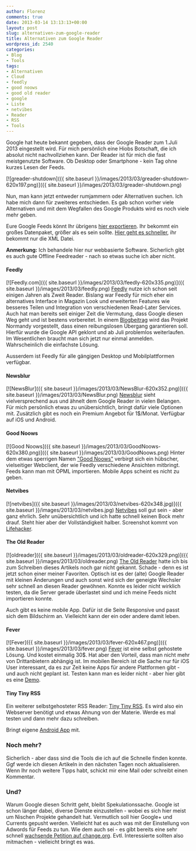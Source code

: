 ```yaml
---
author: Florenz
comments: true
date: 2013-03-14 13:13:13+00:00
layout: post
slug: alternativen-zum-google-reader
title: Alternativen zum Google Reader
wordpress_id: 2540
categories:
- Blog
- Tools
tags:
- Alternativen
- Cloud
- feedly
- good noows
- good old reader
- google
- Liste
- netvibes
- Reader
- RSS
- Tools
---
```


Google hat heute bekannt gegeben, dass der Google Reader zum 1.Juli 2013 eingestellt wird. Für mich persönlich eine Hiobs Botschaft, die ich absolut nicht nachvollziehen kann. Der Reader ist für mich die fast meistgenutzte Software. Ob Desktop oder Smartphone - kein Tag ohne kurzes Lesen der Feeds.





[![greader-shutdown]({{ site.baseurl }}/images/2013/03/greader-shutdown-620x197.png)]({{ site.baseurl }}/images/2013/03/greader-shutdown.png)





Nun, man kann jetzt entweder rumjammern oder Alternativen suchen. Ich habe mich dann für zweiteres entschieden. Es gab schon vorher viele Alternativen und mit dem Wegfallen des Google Produkts wird es noch viele mehr geben.





Eure Google Feeds könnt Ihr übrigens [hier exportieren](https://www.google.com/takeout). Ihr bekommt ein großes Datenpaket, größer als es sein sollte. [Hier geht es schneller](https://www.google.com/reader/subscriptions/export), ihr bekommt nur die XML Datei.





**Anmerkung:** Ich behandele hier nur webbasierte Software. Sicherlich gibt es auch gute Offline Feedreader - nach so etwas suche ich aber nicht.





#### Feedly





[![Feedly.com]({{ site.baseurl }}/images/2013/03/feedly-620x335.png)]({{ site.baseurl }}/images/2013/03/feedly.png) [Feedly](http://www.feedly.com) nutze ich schon seit einigen Jahren als Zweit Reader. Bislang war Feedly für mich eher ein alternatives Interface in Magazin Look und erweiterten Features wie besseres Teilen und Integration von verschiedenen Read-Later Services. Auch hat man bereits seit einiger Zeit die Vermutung, dass Google diesen Weg geht und ist bestens vorbereitet. In einem [Blogbeitrag](http://blog.feedly.com/2013/03/14/google-reader/) wird das Projekt Normandy vorgestellt, dass einen reibungslosen Übergang garantieren soll. Hierfür wurde die Google API geklont und ab Juli problemlos weiterlaufen. Im Wesentlichen braucht man sich jetzt nur einmal anmelden. Wahrscheinlich die einfachste Lösung.





Ausserdem ist Feedly für alle gängigen Desktop und Mobilplattformen verfügbar.





#### Newsblur





[![NewsBlur]({{ site.baseurl }}/images/2013/03/NewsBlur-620x352.png)]({{ site.baseurl }}/images/2013/03/NewsBlur.png) [Newsblur](http://www.newsblur.com/) sieht vielversprechend aus und ähnelt dem Google Reader in vielen Belangen. Für mich persönlich etwas zu unübersichtlich, bringt dafür viele Optionen mit. Zusätzlich gibt es noch ein Premium Angebot für 1$/Monat. Verfügbar auf iOS und Android.





#### Good Noows





[![Good Noows]({{ site.baseurl }}/images/2013/03/GoodNoows-620x380.png)]({{ site.baseurl }}/images/2013/03/GoodNoows.png) Hinter dem etwas sperrigen Namen ["Good Noows"](http://goodnoows.com) verbirgt sich ein hübscher, vielseitiger Webclient, der wie Feedly verschiedene Ansichten mitbringt. Feeds kann man mit OPML importieren. Mobile Apps scheint es nicht zu geben.





#### Netvibes





[![netvibes]({{ site.baseurl }}/images/2013/03/netvibes-620x348.jpg)]({{ site.baseurl }}/images/2013/03/netvibes.jpg) [Netvibes](http://www.netvibes.com) soll gut sein - aber ganz ehrlich. Sehr unübersichtlich und ich hatte schnell keinen Bock mehr drauf. Steht hier aber der Vollständigkeit halber. Screenshot kommt von [Lifehacker](http://lifehacker.com/5990456/google-reader-is-getting-shut-down-here-are-the-best-alternatives).





#### The Old Reader





[![oldreader]({{ site.baseurl }}/images/2013/03/oldreader-620x329.png)]({{ site.baseurl }}/images/2013/03/oldreader.png) [The Old Reader](http://theoldreader.com/) hatte ich bis zum Schreiben dieses Artikels noch gar nicht gekannt. Schade - denn es ist jetzt schon einer meiner Favoriten. Optisch ist es der (alte) Google Reader mit kleinen Änderungen und auch sonst wird sich der geneigte Wechsler sehr schnell an diesen Reader gewöhnen. Konnte es leider nicht wirklich testen, da die Server gerade überlastet sind und ich meine Feeds nicht importieren konnte.





Auch gibt es keine mobile App. Dafür ist die Seite Responsive und passt sich dem Bildschirm an. Vielleicht kann der ein oder andere damit leben.





#### Fever





[![Fever]({{ site.baseurl }}/images/2013/03/fever-620x467.png)]({{ site.baseurl }}/images/2013/03/fever.png) [Fever](http://www.feedafever.com/) ist eine selbst gehostete Lösung. Und kostet einmalig 30$. Hat aber den Vorteil, dass man nicht mehr von Drittanbietern abhängig ist. Im mobilen Bereich ist die Sache nur für iOS User interessant, da es zur Zeit keine Apps für andere Plattformen gibt - und auch nicht geplant ist. Testen kann man es leider nicht - aber hier gibt es eine [Demo](http://www.feedafever.com/#demo).





#### Tiny Tiny RSS





Ein weiterer selbstgehosteter RSS Reader: [Tiny Tiny RSS](http://tt-rss.org/redmine/projects/tt-rss/wiki/). Es wird also ein Webserver benötigt und etwas Ahnung von der Materie. Werde es mal testen und dann mehr dazu schreiben.

Bringt eigene [Android App](https://play.google.com/store/apps/details?id=org.fox.ttrss) mit.





### Noch mehr?





Sicherlich - aber dass sind die Tools die ich auf die Schnelle finden konnte. Ggf werde ich diesen Artikeln in den nächsten Tagen noch aktualisieren. Wenn Ihr noch weitere Tipps habt, schickt mir eine Mail oder schreibt einen Kommentar.





### Und?





Warum Google diesen Schritt geht, bleibt Spekulationssache. Google ist schon länger dabei, diverse Dienste einzustellen - wobei es sich hier meist um Nischen Projekte gehandelt hat. Vermutlich soll hier Google+ und Currents gepusht werden. Vielleicht hat es auch was mit der Einstellung von Adwords für Feeds zu tun. Wie dem auch sei - es gibt bereits eine sehr schnell [wachsende Petition auf change.org](https://www.change.org/petitions/google-keep-google-reader-running). Evtl. Interessierte sollten also mitmachen - vielleicht bringt es was.



